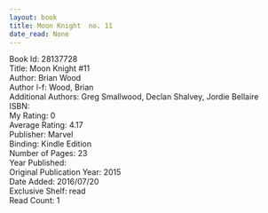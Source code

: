 ```yaml
---
layout: book
title: Moon Knight  no. 11
date_read: None
---
```


Book Id: 28137728<br />
Title: Moon Knight #11<br />
Author: Brian Wood<br />
Author l-f: Wood, Brian<br />
Additional Authors: Greg Smallwood, Declan Shalvey, Jordie Bellaire<br />
ISBN: <br />
My Rating: 0<br />
Average Rating: 4.17<br />
Publisher: Marvel<br />
Binding: Kindle Edition<br />
Number of Pages: 23<br />
Year Published: <br />
Original Publication Year: 2015<br />
Date Added: 2016/07/20<br />
Exclusive Shelf: read<br />
Read Count: 1<br />

